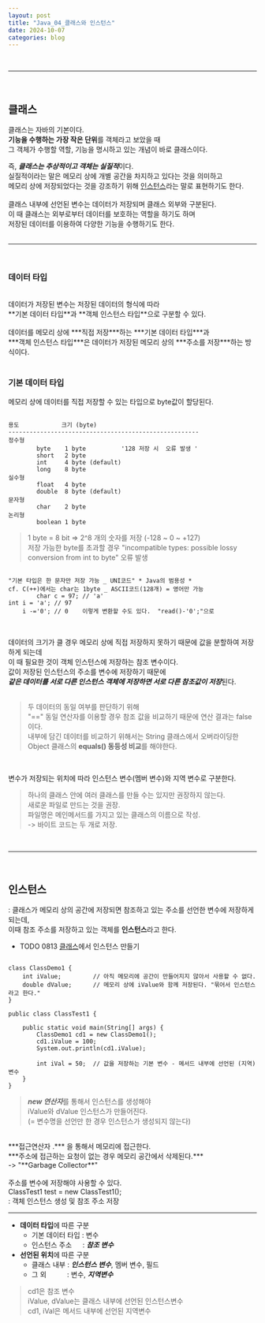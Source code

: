 ```yaml
---
layout: post
title: "Java_04_클래스와 인스턴스"
date: 2024-10-07
categories: blog
---
```


<br>

---

<br>


## 클래스
클래스는 자바의 기본이다. <br> 
**기능을 수행하는 가장 작은 단위**를 객체라고 보았을 때  <br>
그 객체가 수행할 역할, 기능을 명시하고 있는 개념이 바로 클래스이다. <br>

즉, ***클래스는 추상적이고 객체는 실질적***이다. <br>
실질적이라는 말은 메모리 상에 개별 공간을 차지하고 있다는 것을 의미하고 <br>
메모리 상에 저장되었다는 것을 강조하기 위해 [인스턴스](#인스턴스)라는 말로 표현하기도 한다.<br>
<br>
클래스 내부에 선언된 변수는 데이터가 저장되며 클래스 외부와 구분된다. <br>
이 때 클래스는 외부로부터 데이터를 보호하는 역할을 하기도 하며  <br>
저장된 데이터를 이용하여 다양한 기능을 수행하기도 한다. <br>
<br>

---
<br>

### 데이터 타입
<br>
데이터가 저장된 변수는 저장된 데이터의 형식에 따라 <br>
**기본 데이터 타입**과 **객체 인스턴스 타입**으로 구분할 수 있다. <br><br>
데이터를 메모리 상에 ***직접 저장***하는 ***기본 데이터 타입***과 <br>
***객체 인스턴스 타입***은 데이터가 저장된 메모리 상의 ***주소를 저장***하는 방식이다. <br>
<br>

### 기본 데이터 타입

메모리 상에 데이터를 직접 저장할 수 있는 타입으로 byte값이 할당된다.<br>
<pre><code>
용도            크기 (byte)     
------------------------------------------------------
정수형            
        byte    1 byte          '128 저장 시  오류 발생 '
        short   2 byte
        int     4 byte (default)
        long    8 byte
실수형
        float   4 byte
        double  8 byte (default)
문자형
        char    2 byte          
논리형
        boolean 1 byte
</code></pre>

> 1 byte = 8 bit => 2^8 개의 숫자를 저장 (-128 ~ 0 ~ +127) <br>
저장 가능한 byte를 초과할 경우 "incompatible types: possible lossy conversion from int to byte" 오류 발생
<pre><code>
"기본 타입은 한 문자만 저장 가능 _ UNI코드" * Java의 범용성 *           
cf. C(++)에서는 char는 1byte _ ASCII코드(128개) = 영어만 가능
        char c = 97; // 'a'
int i = 'a'; // 97
    i -='0'; // 0    이렇게 변환할 수도 있다.  "read()-'0';"으로
</code></pre>

<br>

데이터의 크기가 클 경우 메모리 상에 직접 저장하지 못하기 때문에 값을 분할하여 저장하게 되는데 <br>
이 때 필요한 것이 객체 인스턴스에 저장하는 참조 변수이다. <br>
값이 저장된 인스턴스의 주소를 변수에 저장하기 때문에 <br>
***같은 데이터를 서로 다른 인스턴스 객체에 저장하면 서로 다른 참조값이 저장***된다. <br>
<br>
> 두 데이터의 동일 여부를 판단하기 위해 <br>
"==" 동일 연산자를 이용할 경우 참조 값을 비교하기 때문에 연산 결과는 false이다. <br> 
내부에 담긴 데이터를 비교하기 위해서는 String 클래스에서 오버라이딩한 Object 클래스의 **equals() 동등성 비교**를 해야한다. <br>
<br>

변수가 저장되는 위치에 따라 인스턴스 변수(멤버 변수)와 지역 변수로 구분한다. <br>

> 하나의 클래스 안에 여러 클래스를 만들 수는 있지만 권장하지 않는다. <br>
새로운 파일로 만드는 것을 권장. <br>
파일명은 메인메서드를 가지고 있는 클래스의 이름으로 작성. <br>
-> 바이트 코드는 두 개로 저장.
<br>

---
<br>



## 인스턴스
: 클래스가 메모리 상의 공간에 저장되면 참조하고 있는 주소를 선언한 변수에 저장하게 되는데, <br>
이때 참조 주소를 저장하고 있는 객체를 **인스턴스**라고 한다. <br>


- TODO 0813 [클래스](#클래스)에서 인스턴스 만들기

<pre><code>
class ClassDemo1 {
	int iValue;			// 아직 메모리에 공간이 만들어지지 않아서 사용할 수 없다.
	double dValue;		// 메모리 상에 iValue와 함께 저장된다. "묶어서 인스턴스라고 한다."
}

public class ClassTest1 {

	public static void main(String[] args) { 
		ClassDemo1 cd1 = new ClassDemo1();	
		cd1.iValue = 100;
		System.out.println(cd1.iValue);
		
		int iVal = 50;	// 값을 저장하는 기본 변수 - 메서드 내부에 선언된 (지역)변수
	}
}
</code></pre>

> ***new 연산자***를 통해서 인스턴스를 생성해야 <br>
iValue와 dValue 인스턴스가 만들어진다. <br>
(= 변수명을 선언만 한 경우 인스턴스가 생성되지 않는다)<br>
<br>
***접근연산자 .*** 을 통해서 메모리에 접근한다. <br>
***주소에 접근하는 요청이 없는 경우 메모리 공간에서 삭제된다.*** <br> 
-> "**Garbage Collector**" <br>
<br>
주소를 변수에 저장해야 사용할 수 있다. <br>
ClassTest1 test = new ClassTest1(); <br>
: 객체 인스턴스 생성 및 참조 주소 저장 <br>
<hr>

- **데이터 타입**에 따른 구분 <br>
    - 기본 데이터 타입 : 변수 <br>
    - 인스턴스 주소 &emsp; : ***참조 변수*** <br>
- **선언된 위치**에 따른 구분 <br>
    - 클래스 내부 : ***인스턴스 변수***, 멤버 변수, 필드 <br>
    - 그 외&emsp;&emsp;&emsp;: 변수, ***지역변수*** <br>

> cd1은 참조 변수 <br>
iValue, dValue는 클래스 내부에 선언된 인스턴스변수 <br>
cd1, iVal은 메서드 내부에 선언된 지역변수 <br>
